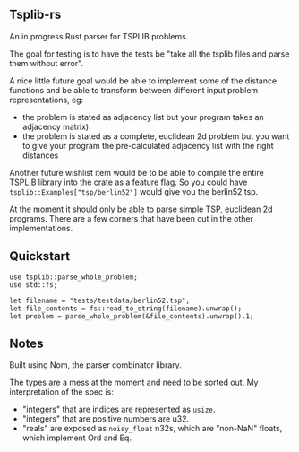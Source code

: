 Tsplib-rs
---------

An in progress Rust parser for TSPLIB problems.

The goal for testing is to have the tests be "take all the tsplib files and parse them without error". 

A nice little future goal would be able to implement some of the distance functions and be able to transform between
different input problem representations, eg:
* the problem is stated as adjacency list but your program takes an adjacency matrix).
* the problem is stated as a complete, euclidean 2d problem but you want to give your program the pre-calculated adjacency list with the right distances

Another future wishlist item would be to be able to compile the entire TSPLIB library into the crate as a feature flag. So you could have
`tsplib::Examples["tsp/berlin52"]` would give you the berlin52 tsp.

At the moment it should only be able to parse simple TSP, euclidean 2d programs. There are a few
corners that have been cut in the other implementations.

Quickstart
---
```
use tsplib::parse_whole_problem;
use std::fs;

let filename = "tests/testdata/berlin52.tsp";
let file_contents = fs::read_to_string(filename).unwrap();
let problem = parse_whole_problem(&file_contents).unwrap().1;
```

Notes
-----
Built using Nom, the parser combinator library.

The types are a mess at the moment and need to be sorted out.
My interpretation of the spec is:

* "integers" that are indices are represented as `usize`.
* "integers" that are positive numbers are u32.
* "reals" are exposed as `noisy_float` n32s, which are "non-NaN" floats, which implement Ord and Eq.